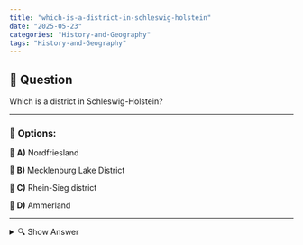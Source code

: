 ```yaml
---
title: "which-is-a-district-in-schleswig-holstein"
date: "2025-05-23"
categories: "History-and-Geography"
tags: "History-and-Geography"
---
```


## 📌 **Question**

Which is a district in Schleswig-Holstein?



---

### 📝 **Options:**

🔘 **A)** Nordfriesland

🔘 **B)** Mecklenburg Lake District

🔘 **C)** Rhein-Sieg district

🔘 **D)** Ammerland

---

<details>
  <summary>🔍 Show Answer</summary>

  <p>
💡  <b>Correct Answer:</b>  a
  </p>
  <p>
    📖<b>Explanation:</b>
    
  </p>
</details>
